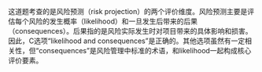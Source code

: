 这道题考查的是风险预测（risk projection）的两个评价维度。风险预测主要是评估每个风险的发生概率（likelihood）和一旦发生后带来的后果（consequences）。后果指的是风险实际发生时对项目带来的具体影响和损害。因此，C选项“likelihood and consequences”是正确的。其他选项虽然有一定相关性，但“consequences”是风险管理中标准的术语，和likelihood一起构成核心评价要素。